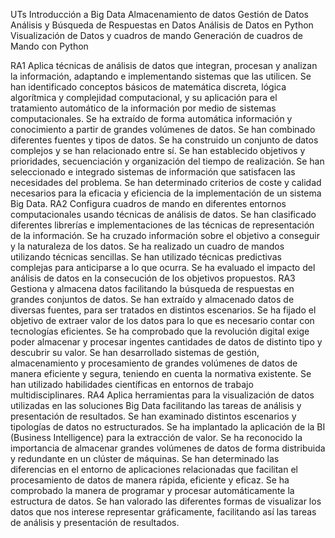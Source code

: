 UTs
Introducción a Big Data
Almacenamiento de datos
Gestión de Datos
Análisis y Búsqueda de Respuestas en Datos
Análisis de Datos en Python
Visualización de Datos y cuadros de mando
Generación de cuadros de Mando con Python

RA1
Aplica técnicas de análisis de datos que integran, procesan y analizan la información, adaptando e implementando sistemas que las utilicen.
Se han identificado conceptos básicos de matemática discreta, lógica algorítmica y complejidad computacional, y su aplicación para el tratamiento automático de la información por medio de sistemas computacionales.
Se ha extraído de forma automática información y conocimiento a partir de grandes volúmenes de datos.
Se han combinado diferentes fuentes y tipos de datos.
Se ha construido un conjunto de datos complejos y se han relacionado entre sí.
Se han establecido objetivos y prioridades, secuenciación y organización del tiempo de realización.
Se han seleccionado e integrado sistemas de información que satisfacen las necesidades del problema.
Se han determinado criterios de coste y calidad necesarios para la eficacia y eficiencia de la implementación de un sistema Big Data.
RA2
Configura cuadros de mando en diferentes entornos computacionales usando técnicas de análisis de datos.
Se han clasificado diferentes librerías e implementaciones de las técnicas de representación de la información.
Se ha cruzado información sobre el objetivo a conseguir y la naturaleza de los datos.
Se ha realizado un cuadro de mandos utilizando técnicas sencillas.
Se han utilizado técnicas predictivas complejas para anticiparse a lo que ocurra.
Se ha evaluado el impacto del análisis de datos en la consecución de los objetivos propuestos.
RA3
Gestiona y almacena datos facilitando la búsqueda de respuestas en grandes conjuntos de datos.
Se han extraído y almacenado datos de diversas fuentes, para ser tratados en distintos escenarios.
Se ha fijado el objetivo de extraer valor de los datos para lo que es necesario contar con tecnologías eficientes.
Se ha comprobado que la revolución digital exige poder almacenar y procesar ingentes cantidades de datos de distinto tipo y descubrir su valor.
Se han desarrollado sistemas de gestión, almacenamiento y procesamiento de grandes volúmenes de datos de manera eficiente y segura, teniendo en cuenta la normativa existente.
Se han utilizado habilidades científicas en entornos de trabajo multidisciplinares.
RA4
Aplica herramientas para la visualización de datos utilizadas en las soluciones Big Data facilitando las tareas de análisis y presentación de resultados.
Se han examinado distintos escenarios y tipologías de datos no estructurados.
Se ha implantado la aplicación de la BI (Business Intelligence) para la extracción de valor.
Se ha reconocido la importancia de almacenar grandes volúmenes de datos de forma distribuida y redundante en un clúster de máquinas.
Se han determinado las diferencias en el entorno de aplicaciones relacionadas que facilitan el procesamiento de datos de manera rápida, eficiente y eficaz.
Se ha comprobado la manera de programar y procesar automáticamente la estructura de datos.
Se han valorado las diferentes formas de visualizar los datos que nos interese representar gráficamente, facilitando así las tareas de análisis y presentación de resultados.

